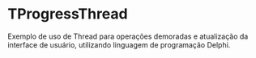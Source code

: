 # TProgressThread
Exemplo de uso de Thread para operações demoradas e atualização da interface de usuário, utilizando linguagem de programação Delphi.
